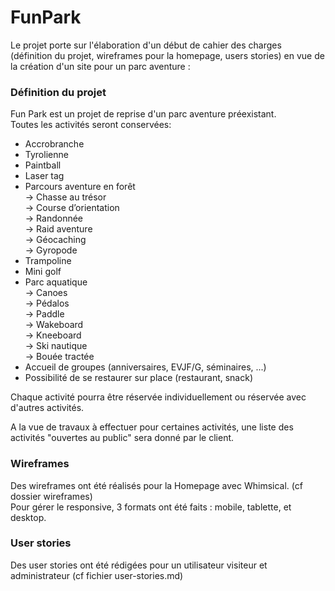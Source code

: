 # FunPark

Le projet porte sur l'élaboration d'un début de cahier des charges (définition du projet, wireframes pour la homepage, users stories) en vue de la création d'un site pour un parc aventure :<br/>


### Définition du projet

Fun Park est un projet de reprise d'un parc aventure préexistant.<br/>
Toutes les activités seront conservées:  
- Accrobranche<br/>
- Tyrolienne<br/>
- Paintball<br/>
- Laser tag<br/>
- Parcours aventure en forêt<br/>
-> Chasse au trésor<br/>
-> Course d’orientation<br/>
-> Randonnée<br/>
-> Raid aventure<br/>
-> Géocaching<br/>
-> Gyropode<br/>
- Trampoline<br/>
- Mini golf<br/>
- Parc aquatique<br/>
-> Canoes<br/>
-> Pédalos<br/>
-> Paddle<br/>
-> Wakeboard<br/>
-> Kneeboard<br/>
-> Ski nautique<br/>
-> Bouée tractée<br/>
- Accueil de groupes (anniversaires, EVJF/G, séminaires, ...)<br/>
- Possibilité de se restaurer sur place (restaurant, snack)<br/>

Chaque activité pourra être réservée individuellement ou réservée avec d'autres activités.

A la vue de travaux à effectuer pour certaines activités, une liste des activités "ouvertes au public" sera donné par le client.<br/>

  
### Wireframes

Des wireframes ont été réalisés pour la Homepage avec Whimsical. (cf dossier wireframes)<br/>
Pour gérer le responsive, 3 formats ont été faits : mobile, tablette, et desktop.<br/>

  
### User stories

Des user stories ont été rédigées pour un utilisateur visiteur et administrateur (cf fichier user-stories.md)